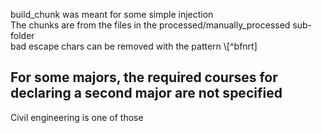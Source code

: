 build_chunk was meant for some simple injection <br>
The chunks are from the files in the processed/manually_processed sub-folder <br>
bad escape chars can be removed with the pattern \\[^bfnrt] <be>

## For some majors, the required courses for declaring a second major are not specified
Civil engineering is one of those
